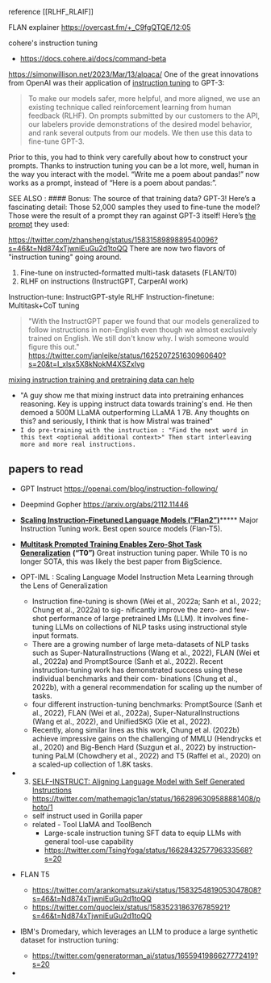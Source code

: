 reference [[RLHF_RLAIF]]


FLAN explainer https://overcast.fm/+_C9fgQTQE/12:05

cohere's instruction tuning
- https://docs.cohere.ai/docs/command-beta

https://simonwillison.net/2023/Mar/13/alpaca/
One of the great innovations from OpenAI was their application of [instruction tuning](https://openai.com/research/instruction-following) to GPT-3:

> To make our models safer, more helpful, and more aligned, we use an existing technique called reinforcement learning from human feedback (RLHF). On prompts submitted by our customers to the API, our labelers provide demonstrations of the desired model behavior, and rank several outputs from our models. We then use this data to fine-tune GPT-3.

Prior to this, you had to think very carefully about how to construct your prompts. Thanks to instruction tuning you can be a lot more, well, human in the way you interact with the model. “Write me a poem about pandas!” now works as a prompt, instead of “Here is a poem about pandas:”.

SEE ALSO : #### Bonus: The source of that training data? GPT-3! Here’s a fascinating detail: Those 52,000 samples they used to fine-tune the model? Those were the result of a prompt they ran against GPT-3 itself! Here’s [the prompt](https://github.com/tatsu-lab/stanford_alpaca/blob/da37bb2ecab37cae022dd07aa3ff861c446fb614/prompt.txt) they used:


https://twitter.com/zhansheng/status/1583158989889540096?s=46&t=Nd874xTjwniEuGu2d1toQQ
There are now two flavors of "instruction tuning" going around.

1. Fine-tune on instructed-formatted multi-task datasets (FLAN/T0)
2. RLHF on instructions (InstructGPT, CarperAI work)

Instruction-tune: InstructGPT-style RLHF
Instruction-finetune: Multitask+CoT tuning

> "With the InstructGPT paper we found that our models generalized to follow instructions in non-English even though we almost exclusively trained on English. We still don't know why. I wish someone would figure this out." https://twitter.com/janleike/status/1625207251630960640?s=20&t=I_xlsx5X8kNokM4XSZxIvg

[mixing instruction training and pretraining data can help](https://x.com/stablequan/status/1734057289542484038?s=20)
- "A guy show me that mixing instruct data into pretraining enhances reasoning. Key is upping instruct data towards training's end. He then demoed a 500M LLaMA outperforming LLaMA 1 7B. Any thoughts on this? and seriously, I think that is how Mistral was trained"
- `I do pre-training with the instruction : "Find the next word in this text <optional additional context>" Then start interleaving more and more real instructions.`

## papers to read

- GPT Instruct https://openai.com/blog/instruction-following/
- Deepmind Gopher https://arxiv.org/abs/2112.11446
- [**Scaling Instruction-Finetuned Language Models (“Flan2”)**](https://arxiv.org/abs/2210.11416)***** Major Instruction Tuning work. Best open source models (Flan-T5).
- [**Multitask Prompted Training Enables Zero-Shot Task Generalization**](https://arxiv.org/abs/2110.08207) **(“T0”)** Great instruction tuning paper. While T0 is no longer SOTA, this was likely the best paper from BigScience.
- OPT-IML : Scaling Language Model Instruction Meta Learning through the Lens of Generalization
	- Instruction fine-tuning is shown (Wei et al., 2022a; Sanh et al., 2022; Chung et al., 2022a) to sig- nificantly improve the zero- and few-shot performance of large pretrained LMs (LLM). It involves fine-tuning LLMs on collections of NLP tasks using instructional style input formats.
	- There are a growing number of large meta-datasets of NLP tasks such as Super-NaturalInstructions (Wang et al., 2022), FLAN (Wei et al., 2022a) and PromptSource (Sanh et al., 2022). Recent instruction-tuning work has demonstrated success using these individual benchmarks and their com- binations (Chung et al., 2022b), with a general recommendation for scaling up the number of tasks.
	- four different instruction-tuning benchmarks: PromptSource (Sanh et al., 2022), FLAN (Wei et al., 2022a), Super-NaturalInstructions (Wang et al., 2022), and UnifiedSKG (Xie et al., 2022).
	- Recently, along similar lines as this work, Chung et al. (2022b) achieve impressive gains on the challenging of MMLU (Hendrycks et al., 2020) and Big-Bench Hard (Suzgun et al., 2022) by instruction-tuning PaLM (Chowdhery et al., 2022) and T5 (Raffel et al., 2020) on a scaled-up collection of 1.8K tasks.
- 3) [SELF-INSTRUCT: Aligning Language Model with Self Generated Instructions](https://arxiv.org/abs/2212.10560)
	- https://twitter.com/mathemagic1an/status/1662896309588881408/photo/1
	- self instruct used in Gorilla paper
	- related - Tool LlaMA and ToolBench 
		- Large-scale instruction tuning SFT data to equip LLMs with general tool-use capability
		- https://twitter.com/TsingYoga/status/1662843257796333568?s=20
- FLAN T5
	- https://twitter.com/arankomatsuzaki/status/1583254819053047808?s=46&t=Nd874xTjwniEuGu2d1toQQ
	- https://twitter.com/quocleix/status/1583523186376785921?s=46&t=Nd874xTjwniEuGu2d1toQQ

- IBM's Dromedary, which leverages an LLM to produce a large synthetic dataset for instruction tuning:
	- https://twitter.com/generatorman_ai/status/1655941986627772419?s=20

- 